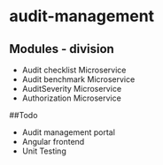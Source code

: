 # audit-management
## Modules - division
- Audit checklist Microservice	
- Audit benchmark Microservice	
- AuditSeverity Microservice	
- Authorization Microservice	

##Todo
- Audit management portal	
- Angular frontend
- Unit Testing

